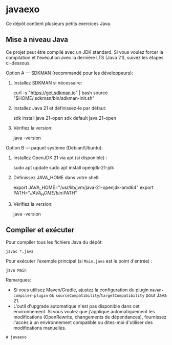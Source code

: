 # javaexo

Ce dépôt contient plusieurs petits exercices Java.

## Mise à niveau Java

Ce projet peut être compilé avec un JDK standard. Si vous voulez forcer la compilation et l'exécution avec la dernière LTS (Java 21), suivez les étapes ci-dessous.

Option A — SDKMAN (recommandé pour les développeurs):

1. Installez SDKMAN si nécessaire:

   curl -s "https://get.sdkman.io" | bash
   source "$HOME/.sdkman/bin/sdkman-init.sh"

2. Installez Java 21 et définissez-le par défaut:

   sdk install java 21-open
   sdk default java 21-open

3. Vérifiez la version:

   java -version

Option B — paquet système (Debian/Ubuntu):

1. Installez OpenJDK 21 via apt (si disponible) :

   sudo apt update
   sudo apt install openjdk-21-jdk

2. Définissez JAVA_HOME dans votre shell:

   export JAVA_HOME="/usr/lib/jvm/java-21-openjdk-amd64"
   export PATH="$JAVA_HOME/bin:$PATH"

3. Vérifiez la version:

   java -version

## Compiler et exécuter

Pour compiler tous les fichiers Java du dépôt:

    javac *.java

Pour exécuter l'exemple principal (si `Main.java` est le point d'entrée) :

    java Main

Remarques:

- Si vous utilisez Maven/Gradle, ajustez la configuration du plugin `maven-compiler-plugin` ou `sourceCompatibility`/`targetCompatibility` pour Java 21.
- L'outil d'upgrade automatique n'est pas disponible dans cet environnement. Si vous voulez que j'applique automatiquement les modifications (OpenRewrite, changements de dépendances), fournissez l'accès à un environnement compatible ou dites-moi d'utiliser des modifications manuelles.

```
# javaexo
```
